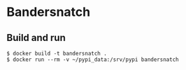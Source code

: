 # Bandersnatch

## Build and run

```
$ docker build -t bandersnatch .
$ docker run --rm -v ~/pypi_data:/srv/pypi bandersnatch
```
